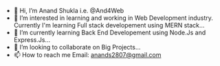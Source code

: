 - 👋 Hi, I’m Anand Shukla i.e. @And4Web
- 👀 I’m interested in learning and working in Web Development industry. Currently I'm learning Full stack developement using MERN stack...
- 🌱 I’m currently learning Back End Developement using Node.Js and Express.Js...
- 💞️ I’m looking to collaborate on Big Projects...
- 📫 How to reach me Email: anands2807@gmail.com

<!---
And4Web/And4Web is a ✨ special ✨ repository because its `README.md` (this file) appears on your GitHub profile.
You can click the Preview link to take a look at your changes.
--->
